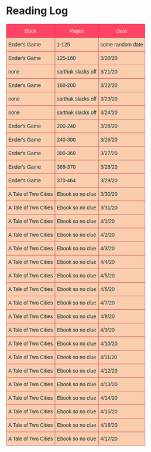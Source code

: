 # Reading Log
<style type="text/css">
.tg  {border-collapse:collapse;border-spacing:0;border-color:#C44D58;}
.tg td{font-family:Arial, sans-serif;font-size:14px;padding:10px 5px;border-style:solid;border-width:1px;overflow:hidden;word-break:normal;border-color:#C44D58;color:#002b36;background-color:#F9CDAD;}
.tg th{font-family:Arial, sans-serif;font-size:14px;font-weight:normal;padding:10px 5px;border-style:solid;border-width:1px;overflow:hidden;word-break:normal;border-color:#C44D58;color:#fdf6e3;background-color:#FE4365;}
.tg .tg-9gth{font-family:"Arial, !important;;border-color:inherit;text-align:left;vertical-align:top}
</style>
<table class="tg">
  <tr>
    <th class="tg-9gth">Book</th>
    <th class="tg-9gth">Pages</th>
    <th class="tg-9gth">Date</th>
  </tr>
  <tr>
    <td class="tg-9gth">Ender's Game</td>
    <td class="tg-9gth">1-125</td>
    <td class="tg-9gth">some random date</td>
  </tr>
  <tr>
    <td class="tg-9gth">Ender's Game</td>
    <td class="tg-9gth">125-160</td>
    <td class="tg-9gth">3/20/20</td>
  </tr>
  <tr>
    <td class="tg-9gth">none</td>
    <td class="tg-9gth">sarthak slacks off</td>
    <td class="tg-9gth">3/21/20</td>
  </tr>
  <tr>
    <td class="tg-9gth">Ender's Game</td>
    <td class="tg-9gth">160-200</td>
    <td class="tg-9gth">3/22/20</td>
  </tr>
    <tr>
    <td class="tg-9gth">none</td>
    <td class="tg-9gth">sarthak slacks off</td>
    <td class="tg-9gth">3/23/20</td>
  </tr>
    <tr>
    <td class="tg-9gth">none</td>
    <td class="tg-9gth">sarthak slacks off</td>
    <td class="tg-9gth">3/24/20</td>
  </tr>
    <tr>
    <td class="tg-9gth">Ender's Game</td>
    <td class="tg-9gth">200-240</td>
    <td class="tg-9gth">3/25/20</td>
  </tr>
    <tr>
    <td class="tg-9gth">Ender's Game</td>
    <td class="tg-9gth">240-300</td>
    <td class="tg-9gth">3/26/20</td>
  </tr>
    <tr>
    <td class="tg-9gth">Ender's Game</td>
    <td class="tg-9gth">300-369</td>
    <td class="tg-9gth">3/27/20</td>
  </tr>
    <tr>
    <td class="tg-9gth">Ender's Game</td>
    <td class="tg-9gth">369-370</td>
    <td class="tg-9gth">3/28/20</td>
  </tr>
    <tr>
    <td class="tg-9gth">Ender's Game</td>
    <td class="tg-9gth">370-464</td>
    <td class="tg-9gth">3/29/20</td>
  </tr>
  <tr>
    <td class="tg-9gth">A Tale of Two Cities</td>
    <td class="tg-9gth">Ebook so no clue</td>
    <td class="tg-9gth">3/30/20</td>
  </tr>
  <tr>
    <td class="tg-9gth">A Tale of Two Cities</td>
    <td class="tg-9gth">Ebook so no clue</td>
    <td class="tg-9gth">3/31/20</td>
  </tr>
    <tr>
    <td class="tg-9gth">A Tale of Two Cities</td>
    <td class="tg-9gth">Ebook so no clue</td>
    <td class="tg-9gth">4/1/20</td>
  </tr>
      <tr>
    <td class="tg-9gth">A Tale of Two Cities</td>
    <td class="tg-9gth">Ebook so no clue</td>
    <td class="tg-9gth">4/2/20</td>
  </tr>
      <tr>
    <td class="tg-9gth">A Tale of Two Cities</td>
    <td class="tg-9gth">Ebook so no clue</td>
    <td class="tg-9gth">4/3/20</td>
  </tr>
      <tr>
    <td class="tg-9gth">A Tale of Two Cities</td>
    <td class="tg-9gth">Ebook so no clue</td>
    <td class="tg-9gth">4/4/20</td>
  </tr>
      <tr>
    <td class="tg-9gth">A Tale of Two Cities</td>
    <td class="tg-9gth">Ebook so no clue</td>
    <td class="tg-9gth">4/5/20</td>
  </tr>
      <tr>
    <td class="tg-9gth">A Tale of Two Cities</td>
    <td class="tg-9gth">Ebook so no clue</td>
    <td class="tg-9gth">4/6/20</td>
  </tr>
      <tr>
    <td class="tg-9gth">A Tale of Two Cities</td>
    <td class="tg-9gth">Ebook so no clue</td>
    <td class="tg-9gth">4/7/20</td>
  </tr>
      <tr>
    <td class="tg-9gth">A Tale of Two Cities</td>
    <td class="tg-9gth">Ebook so no clue</td>
    <td class="tg-9gth">4/8/20</td>
  </tr>
      <tr>
    <td class="tg-9gth">A Tale of Two Cities</td>
    <td class="tg-9gth">Ebook so no clue</td>
    <td class="tg-9gth">4/9/20</td>
  </tr>
      <tr>
    <td class="tg-9gth">A Tale of Two Cities</td>
    <td class="tg-9gth">Ebook so no clue</td>
    <td class="tg-9gth">4/10/20</td>
  </tr>
      <tr>
    <td class="tg-9gth">A Tale of Two Cities</td>
    <td class="tg-9gth">Ebook so no clue</td>
    <td class="tg-9gth">4/11/20</td>
  </tr>
      <tr>
    <td class="tg-9gth">A Tale of Two Cities</td>
    <td class="tg-9gth">Ebook so no clue</td>
    <td class="tg-9gth">4/12/20</td>
  </tr>
      <tr>
    <td class="tg-9gth">A Tale of Two Cities</td>
    <td class="tg-9gth">Ebook so no clue</td>
    <td class="tg-9gth">4/13/20</td>
  </tr>
      <tr>
    <td class="tg-9gth">A Tale of Two Cities</td>
    <td class="tg-9gth">Ebook so no clue</td>
    <td class="tg-9gth">4/14/20</td>
  </tr>
      <tr>
    <td class="tg-9gth">A Tale of Two Cities</td>
    <td class="tg-9gth">Ebook so no clue</td>
    <td class="tg-9gth">4/15/20</td>
  </tr>
      <tr>
    <td class="tg-9gth">A Tale of Two Cities</td>
    <td class="tg-9gth">Ebook so no clue</td>
    <td class="tg-9gth">4/16/20</td>
  </tr>
      <tr>
    <td class="tg-9gth">A Tale of Two Cities</td>
    <td class="tg-9gth">Ebook so no clue</td>
    <td class="tg-9gth">4/17/20</td>
  </tr>
</table>
